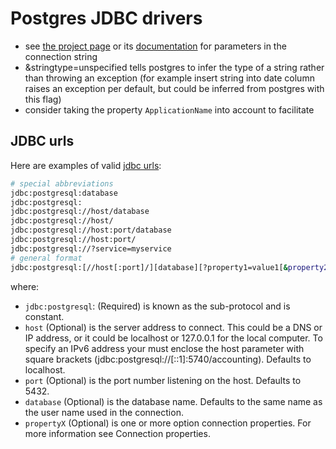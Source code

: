 # Postgres JDBC drivers

- see [the project page](https://github.com/pgjdbc/pgjdbc) or its [documentation](https://jdbc.postgresql.org/documentation/use/) for parameters in the connection string
- &stringtype=unspecified tells postgres to infer the type of a string rather than throwing an exception (for example insert string into date column raises an exception per default, but could be inferred from postgres with this flag)
- consider taking the property `ApplicationName` into account to facilitate

## JDBC urls

Here are examples of valid [jdbc urls](https://github.com/pgjdbc/pgjdbc?tab=readme-ov-file#building-the-connection-url):

```bash
# special abbreviations
jdbc:postgresql:database
jdbc:postgresql:
jdbc:postgresql://host/database
jdbc:postgresql://host/
jdbc:postgresql://host:port/database
jdbc:postgresql://host:port/
jdbc:postgresql://?service=myservice
# general format
jdbc:postgresql:[//host[:port]/][database][?property1=value1[&property2=value2]...]
```

where:

- `jdbc:postgresql`: (Required) is known as the sub-protocol and is constant.
- `host` (Optional) is the server address to connect. This could be a DNS or IP address, or it could be localhost or 127.0.0.1 for the local computer. To specify an IPv6 address your must enclose the host parameter with square brackets (jdbc:postgresql://[::1]:5740/accounting). Defaults to localhost.
- `port` (Optional) is the port number listening on the host. Defaults to 5432.
- `database` (Optional) is the database name. Defaults to the same name as the user name used in the connection.
- `propertyX` (Optional) is one or more option connection properties. For more information see Connection properties.
